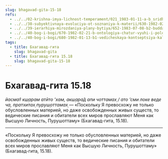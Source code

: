 ```yaml
---
slug: bhagavad-gita-15-18
refs:
  - ../../02-krishna-imya-lichnost-temperament/021_1983-01-11-a-b_sridharmj_bog_jeto_lichnost___dary_predannosti_krishne.md
  - ../../38-subyektivnaya-evoluciya-ot-soznaniya-k-materii/630-1982-02-17-b3-tvorenie.md
  - ../../39-ierarhiya-mirozdaniya-plany-bytiya/652-1983-07-08-b2-budda-shankara-ramanudzha-i-shri-chajtanya-ob-izmereniyah-duhovnogo-bytiya.md
  - ../../40-bog-i-bogi/670-1982-02-21-b-ontologiya-chatur-vyuhi-i-polozhenie-durgi-devi.md
  - ../../40-bog-i-bogi/680-1982-01-13-b1-vedicheskaya-kontseptsiya-kali.md
tags:
  - title: Бхагавад-гита
    slug: bhagavad-gita
  - title: Бхагавад-гита 15.18
    slug: bhagavad-gita-15-18
---
```


# Бхагавад-гита 15.18

*йасма̄т кш̣арам атӣто ’хам, акш̣ара̄д апи чоттамах̣ / ато ’сми локе веде ча, пратхитах̣ пуруш̣оттамах̣* — «Поскольку Я превосхожу не только обусловленных материей, но даже освобожденных живых существ, то ведические писания и обитатели всех миров прославляют Меня как Высшую Личность, Пурушоттаму» (Бхагавад-гита, 15.18).

---

«Поскольку Я превосхожу не только обусловленных материей, но даже освобожденных живых существ, то ведические писания и обитатели всех миров прославляют Меня как Высшую Личность, Пурушоттаму» (Бхагавад-гита, 15.18).
